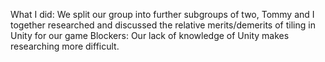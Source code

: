 What I did: We split our group into further subgroups of two, Tommy and I together researched and discussed the relative merits/demerits of tiling in Unity for our game
Blockers: Our lack of knowledge of Unity makes researching more difficult.
